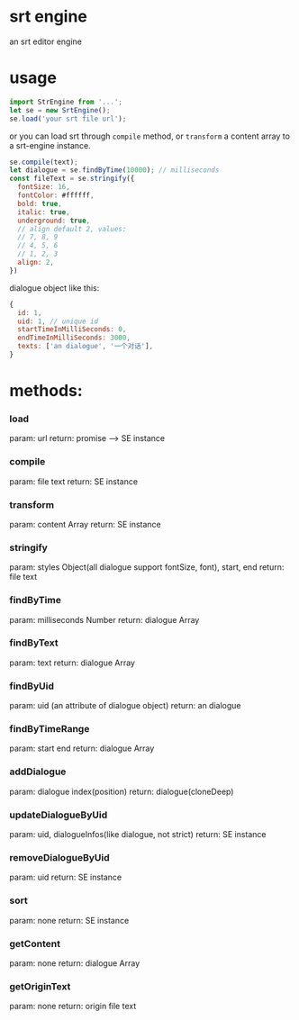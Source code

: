 # srt engine
an srt editor engine

# usage
```js
import StrEngine from '...';
let se = new SrtEngine();
se.load('your srt file url');
```
or you can load srt through `compile` method,
or `transform` a content array to a srt-engine instance.
```js
se.compile(text);
let dialogue = se.findByTime(10000); // milliseconds
const fileText = se.stringify({
  fontSize: 16,
  fontColor: #ffffff,
  bold: true,
  italic: true,
  underground: true,
  // align default 2, values: 
  // 7, 8, 9
  // 4, 5, 6
  // 1, 2, 3
  align: 2, 
})
```
dialogue object like this:
```js
{
  id: 1,
  uid: 1, // unique id
  startTimeInMilliSeconds: 0,
  endTimeInMilliSeconds: 3000,
  texts: ['an dialogue', '一个对话'],
}
```

# methods:
### load
param: url
return: promise --> SE instance
### compile
param: file text
return: SE instance
### transform
param: content Array
return: SE instance
### stringify
param: styles Object(all dialogue support fontSize, font), start, end
return: file text
### findByTime
param: milliseconds Number
return: dialogue Array
### findByText
param: text
return: dialogue Array
### findByUid
param: uid (an attribute of dialogue object)
return: an dialogue
### findByTimeRange
param: start end
return: dialogue Array
### addDialogue
param: dialogue index(position)
return: dialogue(cloneDeep)
### updateDialogueByUid
param: uid, dialogueInfos(like dialogue, not strict)
return: SE instance
### removeDialogueByUid
param: uid
return: SE instance
### sort
param: none
return: SE instance
### getContent
param: none
return: dialogue Array
### getOriginText
param: none
return: origin file text